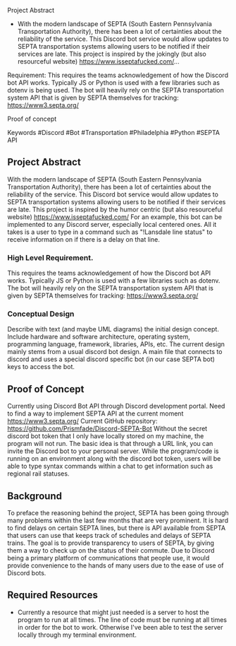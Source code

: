 Project Abstract
- With the modern landscape of SEPTA (South Eastern Pennsylvania Transportation Authority), there has been a lot of certainties about the reliability of the service.
This Discord bot service would allow updates to SEPTA transportation systems allowing users to be notified if their services are late. This project is inspired by the jokingly (but also resourceful website) https://www.isseptafucked.com/...


Requirement:
This requires the teams acknowledgement of how the Discord bot API works. Typically JS or Python is used with a few libraries such as dotenv is being used.
The bot will heavily rely on the SEPTA transportation system API that is given by SEPTA themselves for tracking: https://www3.septa.org/

Proof of concept



Keywords
#Discord #Bot #Transportation #Philadelphia #Python #SEPTA API

## Project Abstract
With the modern landscape of SEPTA (South Eastern Pennsylvania Transportation Authority), there has been a lot of certainties about the reliability of the service.
This Discord bot service would allow updates to SEPTA transportation systems allowing users to be notified if their services are late. This project is inspired by the humor centric (but also resourceful website) https://www.isseptafucked.com/
For an example, this bot can be implemented to any Discord server, especially local centered ones. All it takes is a user to type in a command such as "!Lansdale line status" to
receive information on if there is a delay on that line.

### High Level Requirement.
This requires the teams acknowledgement of how the Discord bot API works. Typically JS or Python is used with a few libraries such as dotenv.
The bot will heavily rely on the SEPTA transportation system API that is given by SEPTA themselves for tracking: https://www3.septa.org/

### Conceptual Design
Describe with text (and maybe UML diagrams) the initial design concept. Include hardware and software architecture, operating system, programming language, framework, libraries, APIs, etc.
The current design mainly stems from a usual discord bot design. A main file that connects to discord and uses a special discord specific bot (in our case SEPTA bot) keys to access the bot.


## Proof of Concept
Currently using Discord Bot API through Discord development portal. Need to find a way to implement SEPTA API at the current moment https://www3.septa.org/
Current GitHub repository: https://github.com/Prismfade/Discord-SEPTA-Bot
Without the secret discord bot token that I only have locally stored on my machine, the program will not run. The basic idea is that through a URL link, you can invite the Discord bot to your personal server.
While the program/code is running on an environment along with the discord bot token, users will be able to type syntax commands within a chat to get information such as regional rail statuses.

## Background
To preface the reasoning behind the project, SEPTA has been going through many problems within the last few months that are very prominent. It is hard to find delays on certain SEPTA lines, but there is API available from SEPTA that users can use that keeps track of schedules and delays of SEPTA trains.
The goal is to provide transparency to users of SEPTA, by giving them a way to check up on the status of their commute. Due to Discord being a primary platform of communications that people use, it would provide convenience to the hands of many users due to the ease of use of Discord bots.


## Required Resources
- Currently a resource that might just needed is a server to host the program to run at all times. The line of code must be running at all times in order for the bot to work. Otherwise I've been able to test the server locally through my terminal environment.